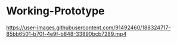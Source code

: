 # Working-Prototype

https://user-images.githubusercontent.com/91492460/188324717-85bb6501-b70f-4e9f-b848-33890bcb7289.mp4
